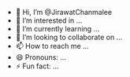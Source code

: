 - 👋 Hi, I’m @JirawatChanmalee
- 👀 I’m interested in ...
- 🌱 I’m currently learning ...
- 💞️ I’m looking to collaborate on ...
- 📫 How to reach me ...
- 😄 Pronouns: ...
- ⚡ Fun fact: ...

<!---
JirawatChanmalee/JirawatChanmalee is a ✨ special ✨ repository because its `README.md` (this file) appears on your GitHub profile.
You can click the Preview link to take a look at your changes.
--->
